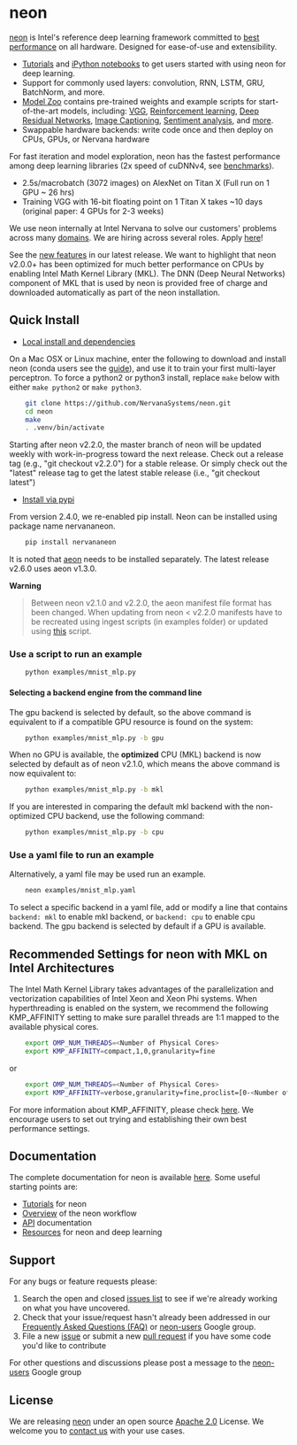 # neon

[neon](https://github.com/NervanaSystems/neon) is Intel's reference deep learning framework committed to [best performance](https://github.com/soumith/convnet-benchmarks) on all hardware. Designed for ease-of-use and extensibility.

* [Tutorials](http://neon.nervanasys.com/docs/latest/tutorials.html) and [iPython notebooks](https://github.com/NervanaSystems/meetup) to get users started with using neon for deep learning.
* Support for commonly used layers: convolution, RNN, LSTM, GRU, BatchNorm, and more.
* [Model Zoo](https://github.com/NervanaSystems/ModelZoo) contains pre-trained weights and example scripts for start-of-the-art models, including: [VGG](https://github.com/NervanaSystems/ModelZoo/tree/master/ImageClassification/ILSVRC2012/VGG), [Reinforcement learning](https://github.com/NervanaSystems/ModelZoo/tree/master/DeepReinforcement), [Deep Residual Networks](https://github.com/NervanaSystems/ModelZoo/tree/master/SceneClassification/DeepResNet), [Image Captioning](https://github.com/NervanaSystems/ModelZoo/tree/master/ImageCaptioning), [Sentiment analysis](https://github.com/NervanaSystems/ModelZoo/tree/master/NLP/SentimentClassification/IMDB), and [more](http://neon.nervanasys.com/docs/latest/model_zoo.html).
* Swappable hardware backends: write code once and then deploy on CPUs, GPUs, or Nervana hardware

For fast iteration and model exploration, neon has the fastest performance among deep learning libraries (2x speed of cuDNNv4, see [benchmarks](https://github.com/soumith/convnet-benchmarks)).
* 2.5s/macrobatch (3072 images) on AlexNet on Titan X (Full run on 1 GPU ~ 26 hrs)
* Training VGG with 16-bit floating point on 1 Titan X takes ~10 days (original paper: 4 GPUs for 2-3 weeks)

We use neon internally at Intel Nervana to solve our customers' problems across many
[domains](http://www.nervanasys.com/solutions/). We are hiring across several
roles. Apply [here](http://www.nervanasys.com/careers/)!

See the [new features](https://github.com/NervanaSystems/neon/blob/master/ChangeLog) in our latest release.
We want to highlight that neon v2.0.0+ has been optimized for much better performance on CPUs by enabling Intel Math Kernel Library (MKL). The DNN (Deep Neural Networks) component of MKL that is used by neon is provided free of charge and downloaded automatically as part of the neon installation.

## Quick Install

* [Local install and dependencies](http://neon.nervanasys.com/docs/latest/installation.html)

On a Mac OSX or Linux machine, enter the following to download and install
neon (conda users see the [guide](http://neon.nervanasys.com/docs/latest/installation.html)), and use it to train your first multi-layer perceptron. To force a python2 or python3 install, replace `make` below with either `make python2` or `make python3`.

```bash
    git clone https://github.com/NervanaSystems/neon.git
    cd neon
    make
    . .venv/bin/activate
```

Starting after neon v2.2.0, the master branch of neon will be updated weekly with work-in-progress toward the next release. Check out a release tag (e.g., "git checkout v2.2.0") for a stable release. Or simply check out the "latest" release tag to get the latest stable release (i.e., "git checkout latest")

* [Install via pypi](https://pypi.python.org/pypi/nervananeon)

From version 2.4.0, we re-enabled pip install. Neon can be installed using package name nervananeon. 

```bash
    pip install nervananeon
```

It is noted that [aeon](https://aeon.nervanasys.com/index.html/getting_started.html) needs to be installed separately. The latest release v2.6.0 uses aeon v1.3.0.

**Warning**

> Between neon v2.1.0 and v2.2.0, the aeon manifest file format has been changed. When updating from neon < v2.2.0 manifests have to be recreated using ingest scripts (in examples folder) or updated using [this](neon/data/convert_manifest.py) script.

### Use a script to run an example

```bash
    python examples/mnist_mlp.py 
```

#### Selecting a backend engine from the command line

The gpu backend is selected by default, so the above command is equivalent to if a compatible GPU resource is found on the system:

```bash
    python examples/mnist_mlp.py -b gpu
```

When no GPU is available, the **optimized** CPU (MKL) backend is now selected by default as of neon v2.1.0, which means the above command is now equivalent to:

```bash
    python examples/mnist_mlp.py -b mkl
```

If you are interested in comparing the default mkl backend with the non-optimized CPU backend, use the following command:

```bash
    python examples/mnist_mlp.py -b cpu
```

### Use a yaml file to run an example

Alternatively, a yaml file may be used run an example.

```bash
    neon examples/mnist_mlp.yaml
```

To select a specific backend in a yaml file, add or modify a line that contains ``backend: mkl`` to enable mkl backend, or ``backend: cpu`` to enable cpu backend.  The gpu backend is selected by default if a GPU is available.

## Recommended Settings for neon with MKL on Intel Architectures

The Intel Math Kernel Library takes advantages of the parallelization and vectorization capabilities of Intel Xeon and Xeon Phi systems. When hyperthreading is enabled on the system, we recommend 
the following KMP_AFFINITY setting to make sure parallel threads are 1:1 mapped to the available physical cores. 

```bash
    export OMP_NUM_THREADS=<Number of Physical Cores>
    export KMP_AFFINITY=compact,1,0,granularity=fine  
```
or 
```bash
    export OMP_NUM_THREADS=<Number of Physical Cores>
    export KMP_AFFINITY=verbose,granularity=fine,proclist=[0-<Number of Physical Cores>],explicit
```
For more information about KMP_AFFINITY, please check [here](https://software.intel.com/en-us/node/522691).
We encourage users to set out trying and establishing their own best performance settings. 


## Documentation

The complete documentation for neon is available
[here](http://neon.nervanasys.com/docs/latest). Some useful starting points are:

* [Tutorials](http://neon.nervanasys.com/docs/latest/tutorials.html) for neon
* [Overview](http://neon.nervanasys.com/docs/latest/overview.html) of the neon workflow
* [API](http://neon.nervanasys.com/docs/latest/api.html) documentation
* [Resources](http://neon.nervanasys.com/docs/latest/resources.html) for neon and deep learning


## Support

For any bugs or feature requests please:

1. Search the open and closed
   [issues list](https://github.com/NervanaSystems/neon/issues) to see if we're
   already working on what you have uncovered.
2. Check that your issue/request hasn't already been addressed in our
   [Frequently Asked Questions (FAQ)](http://neon.nervanasys.com/docs/latest/faq.html)
   or [neon-users](https://groups.google.com/forum/#!forum/neon-users) Google
   group.
3. File a new [issue](https://github.com/NervanaSystems/neon/issues) or submit
   a new [pull request](https://github.com/NervanaSystems/neon/pulls) if you
   have some code you'd like to contribute

For other questions and discussions please post a message to the
   [neon-users](https://groups.google.com/forum/?hl=en#!forum/neon-users)
   Google group

## License

We are releasing [neon](https://github.com/NervanaSystems/neon) under an open source
[Apache 2.0](https://www.apache.org/licenses/LICENSE-2.0) License. We welcome you to [contact us](mailto:info@nervanasys.com) with your use cases.

